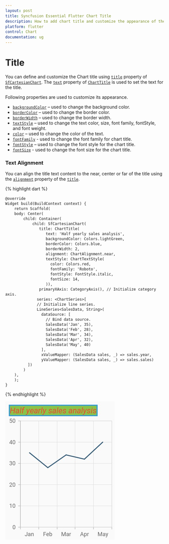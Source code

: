 ```yaml
---
layout: post
title: Syncfusion Essential Flutter Chart Title
description: How to add chart title and customize the appearance of the chart title in the Essential Flutter Charts.
platform: flutter
control: Chart
documentation: ug
---
```


# Title

You can define and customize the Chart title using [`title`]() property of [`SfCartesianChart`](). The [`text`]() property of [`ChartTitle`]() is used to set the text for the title. 

Following properties are used to customize its appearance.


* [`backgroundColor`]() – used to change the background color.
* [`borderColor`]() – used to change the border color.
* [`borderWidth`]() – used to change the border width.
* [`textStyle`]() – used to change the text color, size, font family, fontStyle, and font weight.
* [`color`]() – used to change the color of the text.
* [`fontFamily`]() - used to change the font family for chart title. 
* [`fontStyle`]() – used to change the font style for the chart title.
* [`fontSize`]() - used to change the font size for the chart title.

### Text Alignment

You can align the title text content to the near, center or far of the title using the [`alignment`]() property of the [`title`]().

{% highlight dart %} 

    @override
    Widget build(BuildContext context) {
        return Scaffold(
        body: Center(
            child: Container(
                child: SfCartesianChart(
                   title: ChartTitle(
                      text: 'Half yearly sales analysis',
                      backgroundColor: Colors.lightGreen,
                      borderColor: Colors.blue,
                      borderWidth: 2,
                      alignment: ChartAlignment.near,
                      textStyle: ChartTextStyle(
                        color: Colors.red,
                        fontFamily: 'Roboto',
                        fontStyle: FontStyle.italic,
                        fontSize: 14,
                      )),
                   primaryXAxis: CategoryAxis(), // Initialize category axis.
                  series: <ChartSeries>[
                  // Initialize line series.
                  LineSeries<SalesData, String>(
                    dataSource: [
                      // Bind data source.
                      SalesData('Jan', 35),
                      SalesData('Feb', 28),
                      SalesData('Mar', 34),
                      SalesData('Apr', 32),
                      SalesData('May', 40)
                    ],
                    xValueMapper: (SalesData sales, _) => sales.year,
                    yValueMapper: (SalesData sales, _) => sales.sales)
              ])
            )
        ),
        );
    }

{% endhighlight %}

![Chart title](images/chart-title/chart_title.jpg)
